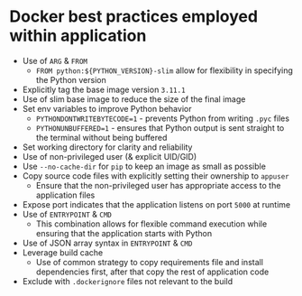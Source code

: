 # Docker best practices employed within application

- Use of `ARG` & `FROM`
    - `FROM python:${PYTHON_VERSION}-slim` allow for flexibility in specifying the Python version
- Explicitly tag the base image version `3.11.1`
- Use of slim base image to reduce the size of the final image
- Set env variables to improve Python behavior
    - `PYTHONDONTWRITEBYTECODE=1` - prevents Python from writing `.pyc` files
    - `PYTHONUNBUFFERED=1` - ensures that Python output is sent straight to the terminal without being buffered
- Set working directory for clarity and reliability
- Use of non-privileged user (& explicit UID/GID)
- Use `--no-cache-dir` for `pip` to keep an image as small as possible
- Copy source code files with explicitly setting their ownership to `appuser`
    - Ensure that the non-privileged user has appropriate access to the application files
- Expose port indicates that the application listens on port `5000` at runtime
- Use of `ENTRYPOINT` & `CMD`
    - This combination allows for flexible command execution while ensuring that the application starts with Python
- Use of JSON array syntax in `ENTRYPOINT` & `CMD`
- Leverage build cache
    - Use of common strategy to copy requirements file and install dependencies first, after that copy the rest of
      application code
- Exclude with `.dockerignore` files not relevant to the build
